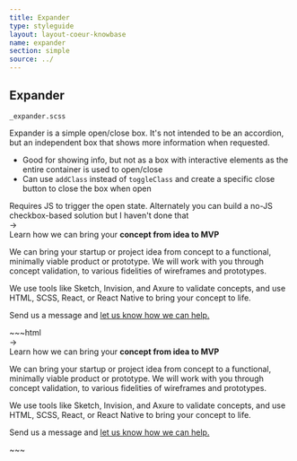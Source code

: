 ```yaml
---
title: Expander
type: styleguide
layout: layout-coeur-knowbase
name: expander
section: simple
source: ../
---
```



<main markdown="1">

## Expander

`_expander.scss`

Expander is a simple open/close box. It's not intended to be an accordion, but an independent box that shows more information when requested.

- Good for showing info, but not as a box with interactive elements as the entire container is used to open/close
- Can use `addClass` instead of `toggleClass` and create a specific close button to close the box when open

<div class="_message --warning">
  Requires JS to trigger the open state. Alternately you can build a no-JS checkbox-based solution but I haven't done that
</div>


<div class="_styleguide-example">
  
  <div class="_expander">
    <div class="_expander-icon"> 
      <span class="_anim-right">&rarr;</span> 
    </div>
    <div class="_expander-content">
      <div class="_expander-title">
        Learn how we can bring your <strong>concept from idea to MVP</strong>
      </div>
      <p class="_padding-top">
        We can bring your startup or project idea from concept to a functional, minimally viable product or prototype. We will work with you through concept validation, to various fidelities of wireframes and prototypes. 
      </p>
      <p>
        We use tools like Sketch, Invision, and Axure to validate concepts, and use HTML, SCSS, React, or React Native to bring your concept to life.
      </p>
      <p> 
        Send us a message and <a href="#contact" data-offset-scroll="-2000">let us know how we can help.</a>
      </p>
    </div>
  </div>
  <script>
    $('._expander').on('click', function() {
      $(this).toggleClass('--open');
    });
  </script>
</div>
~~~html
<div class="_expander">
  <div class="_expander-icon"> 
    <span class="_anim-right">&rarr;</span> 
  </div>
  <div class="_expander-content">
    <div class="_expander-title">
      Learn how we can bring your <strong>concept from idea to MVP</strong>
    </div>
    <p class="_padding-top">
      We can bring your startup or project idea from concept to a functional, minimally viable product or prototype. We will work with you through concept validation, to various fidelities of wireframes and prototypes. 
    </p>
    <p>
      We use tools like Sketch, Invision, and Axure to validate concepts, and use HTML, SCSS, React, or React Native to bring your concept to life.
    </p>
    <p> 
      Send us a message and <a href="#contact" data-offset-scroll="-2000">let us know how we can help.</a>
    </p>
  </div>
</div>
<script>
  $('._expander').on('click', function() {
    $(this).toggleClass('--open');
  });
</script>
~~~

</main>

